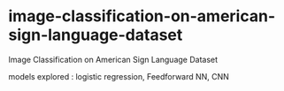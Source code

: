 # image-classification-on-american-sign-language-dataset

Image Classification on American Sign Language Dataset 

models explored : logistic regression, Feedforward NN, CNN
